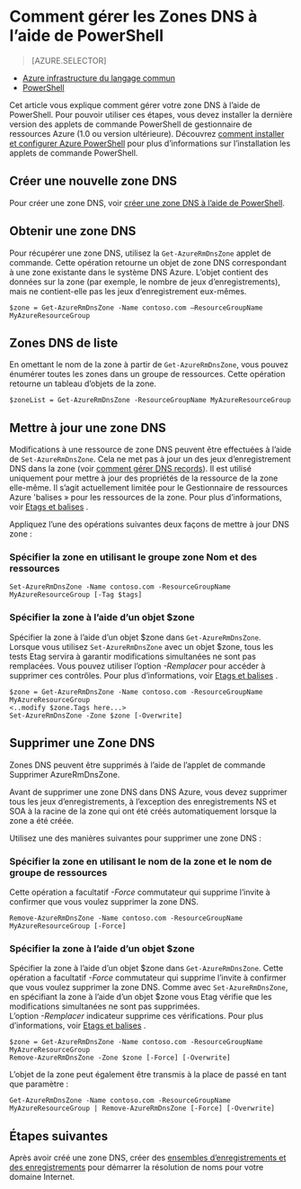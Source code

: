 <properties
   pageTitle="Gérer les zones DNS à l’aide de PowerShell | Microsoft Azure"
   description="Vous pouvez gérer les zones DNS à l’aide de Powershell Azure. Comment mettre à jour, supprimer et créer des zones DNS sur DNS Azure"
   services="dns"
   documentationCenter="na"
   authors="sdwheeler"
   manager="carmonm"
   editor=""/>

<tags
   ms.service="dns"
   ms.devlang="na"
   ms.topic="article"
   ms.tgt_pltfrm="na"
   ms.workload="infrastructure-services"
   ms.date="08/16/2016"
   ms.author="sewhee"/>

# <a name="how-to-manage-dns-zones-using-powershell"></a>Comment gérer les Zones DNS à l’aide de PowerShell

> [AZURE.SELECTOR]
- [Azure infrastructure du langage commun](dns-operations-dnszones-cli.md)
- [PowerShell](dns-operations-dnszones.md)



Cet article vous explique comment gérer votre zone DNS à l’aide de PowerShell. Pour pouvoir utiliser ces étapes, vous devez installer la dernière version des applets de commande PowerShell de gestionnaire de ressources Azure (1.0 ou version ultérieure). Découvrez [comment installer et configurer Azure PowerShell](../powershell-install-configure.md) pour plus d’informations sur l’installation les applets de commande PowerShell.


## <a name="create-a-new-dns-zone"></a>Créer une nouvelle zone DNS

Pour créer une zone DNS, voir [créer une zone DNS à l’aide de PowerShell](dns-getstarted-create-dnszone.md).

## <a name="get-a-dns-zone"></a>Obtenir une zone DNS

Pour récupérer une zone DNS, utilisez la `Get-AzureRmDnsZone` applet de commande. Cette opération retourne un objet de zone DNS correspondant à une zone existante dans le système DNS Azure. L’objet contient des données sur la zone (par exemple, le nombre de jeux d’enregistrements), mais ne contient-elle pas les jeux d’enregistrement eux-mêmes.

    $zone = Get-AzureRmDnsZone -Name contoso.com –ResourceGroupName MyAzureResourceGroup

## <a name="list-dns-zones"></a>Zones DNS de liste

En omettant le nom de la zone à partir de `Get-AzureRmDnsZone`, vous pouvez énumérer toutes les zones dans un groupe de ressources. Cette opération retourne un tableau d’objets de la zone.

    $zoneList = Get-AzureRmDnsZone -ResourceGroupName MyAzureResourceGroup

## <a name="update-a-dns-zone"></a>Mettre à jour une zone DNS

Modifications à une ressource de zone DNS peuvent être effectuées à l’aide de `Set-AzureRmDnsZone`. Cela ne met pas à jour un des jeux d’enregistrement DNS dans la zone (voir [comment gérer DNS records](dns-operations-recordsets.md)). Il est utilisé uniquement pour mettre à jour des propriétés de la ressource de la zone elle-même. Il s’agit actuellement limitée pour le Gestionnaire de ressources Azure 'balises » pour les ressources de la zone. Pour plus d’informations, voir [Etags et balises](dns-getstarted-create-dnszone.md#Etags-and-tags) .

Appliquez l’une des opérations suivantes deux façons de mettre à jour DNS zone :

### <a name="specify-the-zone-using-the-zone-name-and-resource-group"></a>Spécifier la zone en utilisant le groupe zone Nom et des ressources

    Set-AzureRmDnsZone -Name contoso.com -ResourceGroupName MyAzureResourceGroup [-Tag $tags]

### <a name="specify-the-zone-using-a-zone-object"></a>Spécifier la zone à l’aide d’un objet $zone

Spécifier la zone à l’aide d’un objet $zone dans `Get-AzureRmDnsZone`. Lorsque vous utilisez `Set-AzureRmDnsZone` avec un objet $zone, tous les tests Etag servira à garantir modifications simultanées ne sont pas remplacées. Vous pouvez utiliser l’option *-Remplacer* pour accéder à supprimer ces contrôles. Pour plus d’informations, voir [Etags et balises](dns-getstarted-create-dnszone.md#Etags-and-tags) .


    $zone = Get-AzureRmDnsZone -Name contoso.com -ResourceGroupName MyAzureResourceGroup
    <..modify $zone.Tags here...>
    Set-AzureRmDnsZone -Zone $zone [-Overwrite]


## <a name="delete-a-dns-zone"></a>Supprimer une Zone DNS

Zones DNS peuvent être supprimés à l’aide de l’applet de commande Supprimer AzureRmDnsZone.

Avant de supprimer une zone DNS dans DNS Azure, vous devez supprimer tous les jeux d’enregistrements, à l’exception des enregistrements NS et SOA à la racine de la zone qui ont été créés automatiquement lorsque la zone a été créée.

Utilisez une des manières suivantes pour supprimer une zone DNS :

### <a name="specify-the-zone-using-the-zone-name-and-resource-group-name"></a>Spécifier la zone en utilisant le nom de la zone et le nom de groupe de ressources

Cette opération a facultatif *-Force* commutateur qui supprime l’invite à confirmer que vous voulez supprimer la zone DNS.

    Remove-AzureRmDnsZone -Name contoso.com -ResourceGroupName MyAzureResourceGroup [-Force]

### <a name="specify-the-zone-using-a-zone-object"></a>Spécifier la zone à l’aide d’un objet $zone

Spécifier la zone à l’aide d’un objet $zone dans `Get-AzureRmDnsZone`. Cette opération a facultatif *-Force* commutateur qui supprime l’invite à confirmer que vous voulez supprimer la zone DNS. Comme avec `Set-AzureRmDnsZone`, en spécifiant la zone à l’aide d’un objet $zone vous Etag vérifie que les modifications simultanées ne sont pas supprimées. <BR>
L’option *-Remplacer* indicateur supprime ces vérifications. Pour plus d’informations, voir [Etags et balises](dns-getstarted-create-dnszone.md#Etags-and-tags) .

    $zone = Get-AzureRmDnsZone -Name contoso.com -ResourceGroupName MyAzureResourceGroup
    Remove-AzureRmDnsZone -Zone $zone [-Force] [-Overwrite]



L’objet de la zone peut également être transmis à la place de passé en tant que paramètre :

    Get-AzureRmDnsZone -Name contoso.com -ResourceGroupName MyAzureResourceGroup | Remove-AzureRmDnsZone [-Force] [-Overwrite]

## <a name="next-steps"></a>Étapes suivantes

Après avoir créé une zone DNS, créer des [ensembles d’enregistrements et des enregistrements](dns-getstarted-create-recordset.md) pour démarrer la résolution de noms pour votre domaine Internet.